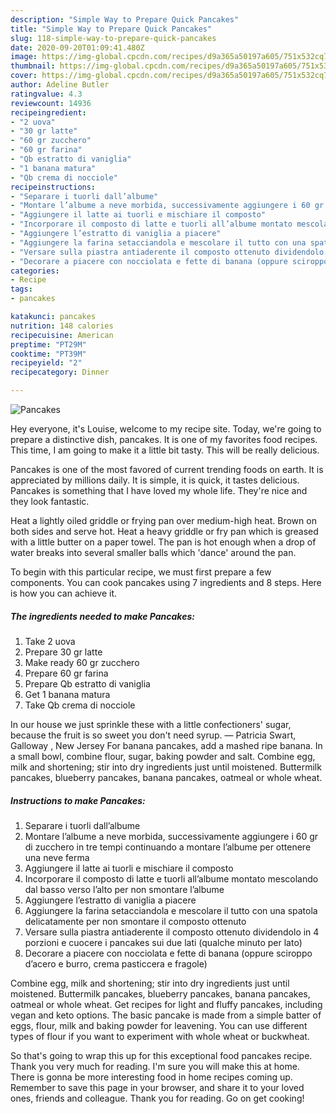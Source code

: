 ```yaml
---
description: "Simple Way to Prepare Quick Pancakes"
title: "Simple Way to Prepare Quick Pancakes"
slug: 118-simple-way-to-prepare-quick-pancakes
date: 2020-09-20T01:09:41.480Z
image: https://img-global.cpcdn.com/recipes/d9a365a50197a605/751x532cq70/pancakes-recipe-main-photo.jpg
thumbnail: https://img-global.cpcdn.com/recipes/d9a365a50197a605/751x532cq70/pancakes-recipe-main-photo.jpg
cover: https://img-global.cpcdn.com/recipes/d9a365a50197a605/751x532cq70/pancakes-recipe-main-photo.jpg
author: Adeline Butler
ratingvalue: 4.3
reviewcount: 14936
recipeingredient:
- "2 uova"
- "30 gr latte"
- "60 gr zucchero"
- "60 gr farina"
- "Qb estratto di vaniglia"
- "1 banana matura"
- "Qb crema di nocciole"
recipeinstructions:
- "Separare i tuorli dall’albume"
- "Montare l’albume a neve morbida, successivamente aggiungere i 60 gr di zucchero in tre tempi continuando a montare l’albume per ottenere una neve ferma"
- "Aggiungere il latte ai tuorli e mischiare il composto"
- "Incorporare il composto di latte e tuorli all’albume montato mescolando dal basso verso l’alto per non smontare l’albume"
- "Aggiungere l’estratto di vaniglia a piacere"
- "Aggiungere la farina setacciandola e mescolare il tutto con una spatola delicatamente per non smontare il composto ottenuto"
- "Versare sulla piastra antiaderente il composto ottenuto dividendolo in 4 porzioni e cuocere i pancakes sui due lati (qualche minuto per lato)"
- "Decorare a piacere con nocciolata e fette di banana (oppure sciroppo d’acero e burro, crema pasticcera e fragole)"
categories:
- Recipe
tags:
- pancakes

katakunci: pancakes 
nutrition: 148 calories
recipecuisine: American
preptime: "PT29M"
cooktime: "PT39M"
recipeyield: "2"
recipecategory: Dinner

---
```



![Pancakes](https://img-global.cpcdn.com/recipes/d9a365a50197a605/751x532cq70/pancakes-recipe-main-photo.jpg)

Hey everyone, it's Louise, welcome to my recipe site. Today, we're going to prepare a distinctive dish, pancakes. It is one of my favorites food recipes. This time, I am going to make it a little bit tasty. This will be really delicious.

Pancakes is one of the most favored of current trending foods on earth. It is appreciated by millions daily. It is simple, it is quick, it tastes delicious. Pancakes is something that I have loved my whole life. They're nice and they look fantastic.

Heat a lightly oiled griddle or frying pan over medium-high heat. Brown on both sides and serve hot. Heat a heavy griddle or fry pan which is greased with a little butter on a paper towel. The pan is hot enough when a drop of water breaks into several smaller balls which &#39;dance&#39; around the pan.


To begin with this particular recipe, we must first prepare a few components. You can cook pancakes using 7 ingredients and 8 steps. Here is how you can achieve it.

<!--inarticleads1-->

##### The ingredients needed to make Pancakes:

1. Take 2 uova
1. Prepare 30 gr latte
1. Make ready 60 gr zucchero
1. Prepare 60 gr farina
1. Prepare Qb estratto di vaniglia
1. Get 1 banana matura
1. Take Qb crema di nocciole


In our house we just sprinkle these with a little confectioners&#39; sugar, because the fruit is so sweet you don&#39;t need syrup. — Patricia Swart, Galloway , New Jersey For banana pancakes, add a mashed ripe banana. In a small bowl, combine flour, sugar, baking powder and salt. Combine egg, milk and shortening; stir into dry ingredients just until moistened. Buttermilk pancakes, blueberry pancakes, banana pancakes, oatmeal or whole wheat. 

<!--inarticleads2-->

##### Instructions to make Pancakes:

1. Separare i tuorli dall’albume
1. Montare l’albume a neve morbida, successivamente aggiungere i 60 gr di zucchero in tre tempi continuando a montare l’albume per ottenere una neve ferma
1. Aggiungere il latte ai tuorli e mischiare il composto
1. Incorporare il composto di latte e tuorli all’albume montato mescolando dal basso verso l’alto per non smontare l’albume
1. Aggiungere l’estratto di vaniglia a piacere
1. Aggiungere la farina setacciandola e mescolare il tutto con una spatola delicatamente per non smontare il composto ottenuto
1. Versare sulla piastra antiaderente il composto ottenuto dividendolo in 4 porzioni e cuocere i pancakes sui due lati (qualche minuto per lato)
1. Decorare a piacere con nocciolata e fette di banana (oppure sciroppo d’acero e burro, crema pasticcera e fragole)


Combine egg, milk and shortening; stir into dry ingredients just until moistened. Buttermilk pancakes, blueberry pancakes, banana pancakes, oatmeal or whole wheat. Get recipes for light and fluffy pancakes, including vegan and keto options. The basic pancake is made from a simple batter of eggs, flour, milk and baking powder for leavening. You can use different types of flour if you want to experiment with whole wheat or buckwheat. 

So that's going to wrap this up for this exceptional food pancakes recipe. Thank you very much for reading. I'm sure you will make this at home. There is gonna be more interesting food in home recipes coming up. Remember to save this page in your browser, and share it to your loved ones, friends and colleague. Thank you for reading. Go on get cooking!
